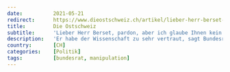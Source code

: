 ```yaml
---
date:          2021-05-21
redirect:      https://www.dieostschweiz.ch/artikel/lieber-herr-berset-pardon-aber-ich-glaube-ihnen-kein-wort-XNdoPyA
title:         Die Ostschweiz
subtitle:      'Lieber Herr Berset, pardon, aber ich glaube Ihnen kein Wort'
description:   'Er habe der Wissenschaft zu sehr vertraut, sagt Bundesrat Alain Berset vor laufender Kamera. Einiges würde er heute anders machen in die Coronasituation. Nach fast eineinhalb Jahren kann man getrost davon ausgehen, dass das nur ein weiterer Schachzug ist. Ein offener Brief.'
country:       [CH]
categories:    [Politik]
tags:          [bundesrat, manipulation]
---
```

